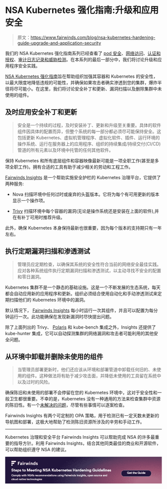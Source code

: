 # NSA Kubernetes 强化指南:升级和应用安全

> 原文：<https://www.fairwinds.com/blog/nsa-kubernetes-hardening-guide-upgrade-and-application-security>

 我们的 NSA Kubernetes 强化指南系列已经查看了 [pod 安全](https://www.fairwinds.com/blog/three-ways-fairwinds-insights-can-root-out-poor-pod-security)、[网络访问](https://www.fairwinds.com/blog/nsa-hardening-guide-locking-down-network-access-with-fairwinds-insights)、[认证和授权](https://www.fairwinds.com/blog/nsa-hardening-guide-how-can-fairwinds-insights-strengthen-your-authentication-authorization-practices)、[审计日志记录和威胁检测](https://www.fairwinds.com/blog/nsa-kubernetes-hardening-guide-audit-logging-and-threat-detection-overview)。在本系列的最后一部分中，我们将讨论升级和应用程序安全实践。

[NSA Kubernetes 强化指南](https://media.defense.gov/2021/Aug/03/2002820425/-1/-1/0/CTR_Kubernetes_Hardening_Guidance_1.1_20220315.PDF)旨在帮助组织加强其容器和 Kubernetes 的安全性，以最大限度地降低违规的可能性，并确保如果攻击者确实渗透到您的集群，爆炸半径将尽可能小。在这里，我们将讨论安全补丁和更新、漏洞扫描以及删除集群中未使用的组件。

## 及时应用安全补丁和更新

> 安全是一个持续的过程，及时安装补丁、更新和升级至关重要。具体的软件组件因具体的配置而异，但整个系统的每一部分都必须尽可能保持安全。这包括更新 Kubernetes、虚拟机管理程序、虚拟化软件、插件、运行环境的操作系统、运行在服务器上的应用程序、组织的持续集成/持续交付(CI/CD)管道的所有元素以及环境中托管的任何其他软件。

保持 Kubernetes 和所有底层组件和容器映像最新可能是一项全职工作(甚至是多项全职工作)。拥有合适的工具有助于减少相关的劳动和工程工作。

[Fairwinds Insights](//www.fairwinds.com/insights) 是一个帮助实施安全护栏的 Kubernetes 治理平台，它提供了两种服务:

*   Nova 扫描环境中任何过时或废弃的头盔版本。它将为每个有可用更新的版本显示一个操作项。

*   [Trivy](https://aquasecurity.github.io/trivy/v0.28.1/) 扫描环境中每个容器的漏洞(无论是操作系统还是安装在上面的软件),并在有补丁可用时推荐升级。

此外，确保 Kubernetes 本身保持最新也很重要，因为每个版本的支持期只有一年左右。

## 执行定期漏洞扫描和渗透测试

> 管理员应定期检查，以确保其系统的安全性符合当前的网络安全最佳实践。应对各种系统组件执行定期漏洞扫描和渗透测试，以主动寻找不安全的配置和零日漏洞。

Kubernetes 集群不是一个静态的基础设施。这是一个不断发展的生态系统，每天都会自动应用新的应用程序和更新。组织必须结合使用自动化和手动渗透测试来定期扫描他们的 Kubernetes 环境中的漏洞。

默认情况下， [Fairwinds Insights](//www.fairwinds.com/insights) 每小时运行一次其组件，并且可以配置为每分钟运行一次。此功能确保在发现新漏洞时尽快提出问题。

除了上面列出的 Trivy、 [Polaris](https://polaris.docs.fairwinds.com/) 和 kube-bench 集成之外，Insights 还提供了 kube-hunter 集成，它可以自动探测集群的网络漏洞和攻击者可能利用的其他安全问题。

## 从环境中卸载并删除未使用的组件

> 当管理员部署更新时，他们还应该从环境和部署管道中卸载任何旧的、未使用的组件。这种做法将有助于减少攻击面，并降低未使用的工具留在系统中以及过时的风险。

确保陈旧和未使用的部署不会停留在您的 Kubernetes 环境中，这对于安全性和一般卫生都很重要。不幸的是，Kubernetes 没有一种通用的方法来检查集群中资源的陈旧性。有一个[未解决的问题](https://github.com/kubernetes/kubernetes/issues/12430)，尽管有些事情可以逐案检查。

Fairwinds Insights 有两个可定制的 OPA 策略，用于检测已有一定天数未更新的导航图和部署，这极大地帮助了检测陈旧资源所涉及的辛劳和手动工作。

* * *

Kubernetes 治理和安全平台 Fairwinds Insights 可以帮助完成 NSA 的许多最重要的指导方针。利用 Fairwinds Insights，结合其他同类最佳的商业和开源软件，可以帮助组织遵守 NSA 的建议。

[![Steps to Meeting NSA Kubernetes Hardening Guidelines  How to comply with NSA’s recommendations using Fairwinds Insights, open source and cloud native technologies](img/8972892aec3f4935ca3ce07b3077605b.png)](https://cta-redirect.hubspot.com/cta/redirect/2184645/abedc766-9d54-4068-8387-d11bb1fa97c7)